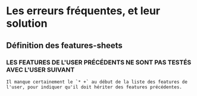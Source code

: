 # Les erreurs fréquentes, et leur solution

## Définition des features-sheets

### LES FEATURES DE L'USER PRÉCÉDENTS NE SONT PAS TESTÉS AVEC L'USER SUIVANT

    Il manque certainement le `* +` au début de la liste des features de
    l'user, pour indiquer qu'il doit hériter des features précédentes.
